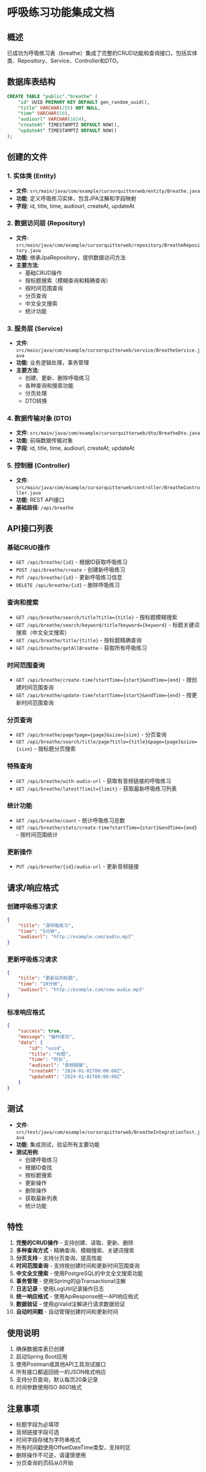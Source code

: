 # 呼吸练习功能集成文档

## 概述
已成功为呼吸练习表（breathe）集成了完整的CRUD功能和查询接口，包括实体类、Repository、Service、Controller和DTO。

## 数据库表结构
```sql
CREATE TABLE "public"."breathe" (
    "id" UUID PRIMARY KEY DEFAULT gen_random_uuid(),
    "title" VARCHAR(255) NOT NULL,
    "time" VARCHAR(50),
    "audiourl" VARCHAR(1024),
    "createAt" TIMESTAMPTZ DEFAULT NOW(),
    "updateAt" TIMESTAMPTZ DEFAULT NOW()
);
```

## 创建的文件

### 1. 实体类 (Entity)
- **文件**: `src/main/java/com/example/cursorquitterweb/entity/Breathe.java`
- **功能**: 定义呼吸练习实体，包含JPA注解和字段映射
- **字段**: id, title, time, audiourl, createAt, updateAt

### 2. 数据访问层 (Repository)
- **文件**: `src/main/java/com/example/cursorquitterweb/repository/BreatheRepository.java`
- **功能**: 继承JpaRepository，提供数据访问方法
- **主要方法**:
  - 基础CRUD操作
  - 按标题搜索（模糊查询和精确查询）
  - 按时间范围查询
  - 分页查询
  - 中文全文搜索
  - 统计功能

### 3. 服务层 (Service)
- **文件**: `src/main/java/com/example/cursorquitterweb/service/BreatheService.java`
- **功能**: 业务逻辑处理，事务管理
- **主要方法**:
  - 创建、更新、删除呼吸练习
  - 各种查询和搜索功能
  - 分页处理
  - DTO转换

### 4. 数据传输对象 (DTO)
- **文件**: `src/main/java/com/example/cursorquitterweb/dto/BreatheDto.java`
- **功能**: 前端数据传输对象
- **字段**: id, title, time, audiourl, createAt, updateAt

### 5. 控制器 (Controller)
- **文件**: `src/main/java/com/example/cursorquitterweb/controller/BreatheController.java`
- **功能**: REST API接口
- **基础路径**: `/api/breathe`

## API接口列表

### 基础CRUD操作
- `GET /api/breathe/{id}` - 根据ID获取呼吸练习
- `POST /api/breathe/create` - 创建新呼吸练习
- `PUT /api/breathe/{id}` - 更新呼吸练习信息
- `DELETE /api/breathe/{id}` - 删除呼吸练习

### 查询和搜索
- `GET /api/breathe/search/title?title={title}` - 按标题模糊搜索
- `GET /api/breathe/search/keyword/title?keyword={keyword}` - 标题关键词搜索（中文全文搜索）
- `GET /api/breathe/title/{title}` - 按标题精确查询
- `GET /api/breathe/getAllBreathe` - 获取所有呼吸练习

### 时间范围查询
- `GET /api/breathe/create-time?startTime={start}&endTime={end}` - 按创建时间范围查询
- `GET /api/breathe/update-time?startTime={start}&endTime={end}` - 按更新时间范围查询

### 分页查询
- `GET /api/breathe/page?page={page}&size={size}` - 分页查询
- `GET /api/breathe/search/title/page?title={title}&page={page}&size={size}` - 按标题分页搜索

### 特殊查询
- `GET /api/breathe/with-audio-url` - 获取有音频链接的呼吸练习
- `GET /api/breathe/latest?limit={limit}` - 获取最新呼吸练习列表

### 统计功能
- `GET /api/breathe/count` - 统计呼吸练习总数
- `GET /api/breathe/stats/create-time?startTime={start}&endTime={end}` - 按时间范围统计

### 更新操作
- `PUT /api/breathe/{id}/audio-url` - 更新音频链接

## 请求/响应格式

### 创建呼吸练习请求
```json
{
    "title": "深呼吸练习",
    "time": "5分钟",
    "audiourl": "http://example.com/audio.mp3"
}
```

### 更新呼吸练习请求
```json
{
    "title": "更新后的标题",
    "time": "10分钟",
    "audiourl": "http://example.com/new-audio.mp3"
}
```

### 标准响应格式
```json
{
    "success": true,
    "message": "操作成功",
    "data": {
        "id": "uuid",
        "title": "标题",
        "time": "时长",
        "audiourl": "音频链接",
        "createAt": "2024-01-01T00:00:00Z",
        "updateAt": "2024-01-01T00:00:00Z"
    }
}
```

## 测试
- **文件**: `src/test/java/com/example/cursorquitterweb/BreatheIntegrationTest.java`
- **功能**: 集成测试，验证所有主要功能
- **测试用例**:
  - 创建呼吸练习
  - 根据ID查找
  - 按标题搜索
  - 更新操作
  - 删除操作
  - 获取最新列表
  - 统计功能

## 特性
1. **完整的CRUD操作** - 支持创建、读取、更新、删除
2. **多种查询方式** - 精确查询、模糊搜索、关键词搜索
3. **分页支持** - 支持分页查询，提高性能
4. **时间范围查询** - 支持按创建时间和更新时间范围查询
5. **中文全文搜索** - 使用PostgreSQL的中文全文搜索功能
6. **事务管理** - 使用Spring的@Transactional注解
7. **日志记录** - 使用LogUtil记录操作日志
8. **统一响应格式** - 使用ApiResponse统一API响应格式
9. **数据验证** - 使用@Valid注解进行请求数据验证
10. **自动时间戳** - 自动管理创建时间和更新时间

## 使用说明
1. 确保数据库表已创建
2. 启动Spring Boot应用
3. 使用Postman或其他API工具测试接口
4. 所有接口都返回统一的JSON格式响应
5. 支持分页查询，默认每页20条记录
6. 时间参数使用ISO 8601格式

## 注意事项
- 标题字段为必填项
- 音频链接字段可选
- 时间字段存储为字符串格式
- 所有时间戳使用OffsetDateTime类型，支持时区
- 删除操作不可逆，请谨慎使用
- 分页查询的页码从0开始
